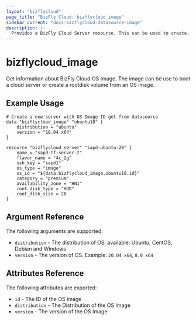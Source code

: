 ```yaml
---
layout: "bizflycloud"
page_title: "BizFly Cloud: bizflycloud_image"
sidebar_current: "docs-bizflycloud-datasource-image"
description: |-
  Provides a BizFly Cloud Server resource. This can be used to create, modify, and delete Servers. Servers also support provisioning.
---
```


# bizflycloud\_image

Get ìnformation about BizFly Cloud OS Image. The image can be use to boot a cloud server or create a rootdisk volume from an OS image. 

## Example Usage

```hcl
# Create a new server with OS Image ID get from datasource
data "bizflycloud_image" "ubuntu18" {
    distribution = "ubuntu"
    version = "18.04 x64"
}

resource "bizflycloud_server" "sapd-ubuntu-20" {
    name = "sapd-tf-server-2"
    flavor_name = "4c_2g"
    ssh_key = "sapd1"
    os_type = "image"
    os_id = "${data.bizflycloud_image.ubuntu18.id}"
    category = "premium"
    availability_zone = "HN1"
    root_disk_type = "HDD"
    root_disk_size = 20
}
```

## Argument Reference

The following arguments are supported:

* `distribution` - The distribution of OS: available: Ubuntu, CentOS, Debian and Windows
* `version` - The version of OS. Example: `20.04 x64`, `8.0 x64`

## Attributes Reference

The following attributes are exported:

* `id` - The ID of the OS image
* `distribution` - The Distribution of the OS Image
* `version` - The version of the OS Image
